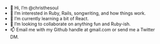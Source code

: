- 👋 Hi, I’m @christhesoul
- 👀 I’m interested in Ruby, Rails, songwriting, and how things work.
- 🌱 I’m currently learning a bit of React.
- 💞️ I’m looking to collaborate on anything fun and Ruby-ish.
- 📫 Email me with my Github handle at gmail.com or send me a Twitter DM.
<!---
christhesoul/christhesoul is a ✨ special ✨ repository because its `README.md` (this file) appears on your GitHub profile.
You can click the Preview link to take a look at your changes.
--->
